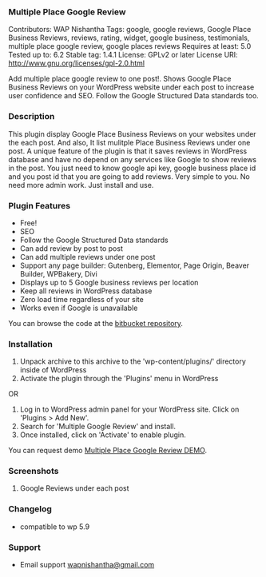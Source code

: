 ### Multiple Place Google Review ###

Contributors: WAP Nishantha
Tags: google, google reviews, Google Place Business Reviews, reviews, rating, widget, google business, testimonials, multiple place google review, google places reviews 
Requires at least: 5.0 
Tested up to: 6.2
Stable tag: 1.4.1 
License: GPLv2 or later License URI: http://www.gnu.org/licenses/gpl-2.0.html


Add multiple place google review to one post!. Shows Google Place Business Reviews on your WordPress website under each post to increase user confidence and SEO. Follow the Google Structured Data standards too.

### Description ###

This plugin display Google Place Business Reviews on your websites under the each post. And also, It list mulitple Place Business Reviews under one post. A unique feature of the plugin is that it saves reviews in WordPress  database and have no depend on any services like Google to show reviews in the post. You just need to know google api key, google business place id and you post id that you are going to add reviews. Very simple to you. No need more admin work. Just install and use.

### Plugin Features ###

* Free!
* SEO
* Follow the Google Structured Data standards
* Can add review by post to post
* Can add multiple reviews under one post
* Support any page builder: Gutenberg, Elementor, Page Origin, Beaver Builder, WPBakery, Divi
* Displays up to 5 Google business reviews per location
* Keep all reviews in WordPress database
* Zero load time regardless of your site
* Works even if Google is unavailable

You can browse the code at the [bitbucket repository](https://bitbucket.org/wapnishantha/multiplegooglereview).

### Installation ###

1. Unpack archive to this archive to the 'wp-content/plugins/' directory inside of WordPress
2. Activate the plugin through the 'Plugins' menu in WordPress

OR

1. Log in to WordPress admin panel for your WordPress site. Click on 'Plugins > Add New'.
2. Search for 'Multiple Google Review' and install.
3. Once installed, click on 'Activate' to enable plugin.

You can request demo [Multiple Place Google Review DEMO](https://googlereviewwp.enuyanu.com/).

### Screenshots ###

1. Google Reviews under each post

### Changelog ###

* compatible to wp 5.9

### Support ###

* Email support wapnishantha@gmail.com
 
